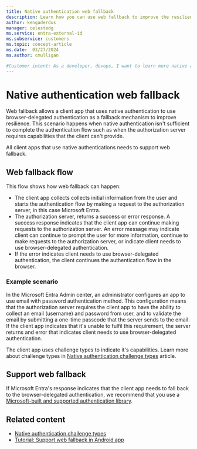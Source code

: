 ```yaml
---
title: Native authentication web fallback
description: Learn how you can use web fallback to improve the resilience of your customer apps that use native authentication 
author: kengaderdus
manager: celestedg
ms.service: entra-external-id 
ms.subservice: customers
ms.topic: concept-article
ms.date:  03/27/2024
ms.author: cmulligan

#Customer intent: As a developer, devops, I want to learn more native authentication web fallback, so that I can enable it in my client apps.
---
```


# Native authentication web fallback

Web fallback allows a client app that uses native authentication to use browser-delegated authentication as a fallback mechanism to improve resilience. This scenario happens when native authentication isn't sufficient to complete the authentication flow such as when the authorization server requires capabilities that the client can't provide.

All client apps that use native authentications needs to support web fallback.

## Web fallback flow 

This flow shows how web fallback can happen: 
 
- The client app collects collects initial information from the user and starts the authentication flow by making a request to the authorization server, in this case Microsoft Entra. 
- The authorization server, returns a success or error response. A success response indicates that the client app can continue making requests to the authorization server. An error message may indicate client can continue to prompt the user for more information, continue to make requests to the authorization server, or indicate client needs to use browser-delegated authentication.
-  If the error indicates client needs to use browser-delegated authentication, the client continues the authentication flow in the browser.

### Example scenario

In the Microsoft Entra Admin center, an administrator configures an app to use email with password authentication method. This configuration means that the authorization server requires the client app to have the ability to collect an email (username) and password from user, and to validate the email by submitting a one-time passcode that the server sends to the email. If the client app indicates that it's unable to fulfil this requirement, the server returns and error that indicates client needs to use browser-delegated authentication. 

The client app uses challenge types to indicate it's capabilities. Learn more about challenge types in [Native authentication challenge types](concept-native-authentication-challenge-types.md) article.  

## Support web fallback 

If Microsoft Entra's response indicates that the client app needs to fall back to the browser-delegated authentication, we recommend that you use a [Microsoft-built and supported authentication library](../../reference-v2-libraries.md).

## Related content

- [Native authentication challenge types](concept-native-authentication-challenge-types.md)
- [Tutorial: Support web fallback in Android app](tutorial-native-authentication-android-support-web-fallback.md)
